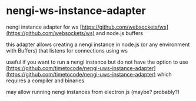 # nengi-ws-instance-adapter
nengi instance adapter for ws [https://github.com/websockets/ws](https://github.com/websockets/ws) and node.js buffers

this adapter allows creating a nengi instance in node.js (or any environment with Buffers) that listens for connections using ws

useful if you want to run a nengi instance but do not have the option to use [https://github.com/timetocode/nengi-uws-instance-adapter](https://github.com/timetocode/nengi-uws-instance-adapter) which requires a compiler and binaries

may allow running nengi instances from electron.js (maybe? probably?)
